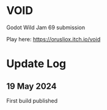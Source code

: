 # VOID
Godot Wild Jam 69 submission

Play here: https://orusliox.itch.io/void
# Update Log
## 19 May 2024
First build published
